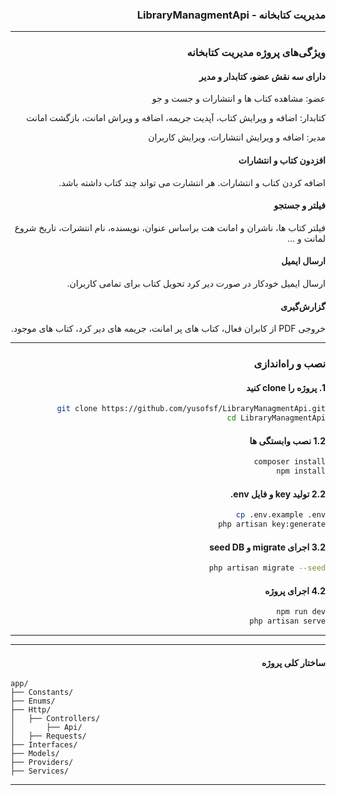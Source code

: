 <div dir="rtl">


###  مدیریت کتابخانه - LibraryManagmentApi
---
###  ویژگی‌های پروژه مدیریت کتابخانه

#### دارای سه نقش عضو، کتابدار و مدیر

عضو: مشاهده کتاب ها و انتشارات و جست و جو

کتابدار: اضافه و ویرایش کتاب، آپدیت جریمه، اضافه و ویراش امانت، بازگشت امانت

مدیر: اضافه و ویرایش انتشارات، ویرایش کاربران

#### افزدون کتاب و انتشارات

اضافه کردن کتاب و انتشارات. هر انتشارت می تواند چند کتاب داشته باشد.

#### فیلتر و جستجو

فیلتر کتاب ها، ناشران و امانت هت براساس عنوان، نویسنده، نام انتشرات، تاریخ شروع لمانت و ...

#### ارسال ایمیل

ارسال ایمیل خودکار در صورت دیر کرد تحویل کتاب برای تمامی کاربران.

#### گزارش‌گیری

خروجی PDF از کابران فعال، کتاب های پر امانت، جریمه های دیر کرد، کتاب های موجود.

---

###  نصب و راه‌اندازی

#### 1. پروژه را clone کنید
```bash
git clone https://github.com/yusofsf/LibraryManagmentApi.git
cd LibraryManagmentApi
```

#### 1.2 نصب وابستگی ها
```bash
composer install
npm install
```

#### 2.2 تولید key و فایل env.
```bash
cp .env.example .env 
php artisan key:generate
```

#### 3.2 اجرای migrate و seed DB
```bash
php artisan migrate --seed
```
#### 4.2 اجرای پروژه
```bash
npm run dev
php artisan serve
```
---
---
#### ساختار کلی پروژه


</div>


```
app/
├── Constants/
├── Enums/
├── Http/
│   ├── Controllers/
│       ├── Api/
│   ├── Requests/
├── Interfaces/
├── Models/
├── Providers/
├── Services/
```
---

